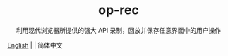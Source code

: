 <h1 align="center">op-rec</h1>

<div align="center">利用现代浏览器所提供的强大 API 录制，回放并保存任意界面中的用户操作</div>

[English](https://github.com/asdjgfr/operationRecord) | | 简体中文
